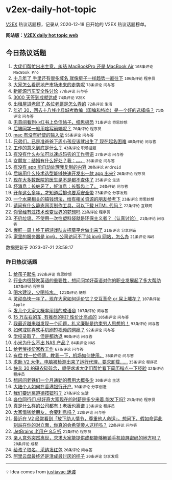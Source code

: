 # v2ex-daily-hot-topic

[V2EX](https://www.v2ex.com/) 热议话题榜，记录从 2020-12-18 日开始的 V2EX 热议话题榜单。

**网站版：[V2EX daily hot topic web](https://boojack.github.io/v2ex-daily-hot-topic-web/)**

## 今日热议话题

<!-- TODAY BEGIN -->

1. [大佬们帮忙出出主意，纠结 MacBookPro 还是 MacBook Air](https://www.v2ex.com/t/958494) `108条评论` `MacBook Pro`
1. [十几年了 手里还有很多域名 就像房子一样趋势一直往下](https://www.v2ex.com/t/958502) `106条评论` `程序员`
1. [大家怎么看房地产市场未来的走势呢](https://www.v2ex.com/t/958478) `78条评论` `问与答`
1. [新能源汽车安全性讨论](https://www.v2ex.com/t/958533) `77条评论` `问与答`
1. [3000 天签到成就达成](https://www.v2ex.com/t/958476) `74条评论` `V2EX`
1. [出租屋进老鼠了,各位老哥是怎么弄的](https://www.v2ex.com/t/958534) `72条评论` `生活`
1. [年近 30，回去十八线小县城考教编（国编和特岗）是一个好的选择吗？](https://www.v2ex.com/t/958552) `71条评论` `问与答`
1. [无意间看到小红书上负债帖子，细思极恐](https://www.v2ex.com/t/958658) `71条评论` `奇思妙想`
1. [后端同学一般用啥写前端呢？](https://www.v2ex.com/t/958660) `70条评论` `程序员`
1. [mac 有没有好使的输入法](https://www.v2ex.com/t/958499) `55条评论` `问与答`
1. [兄弟们，已是准爸爸下周小孩应该就出生了 现在起名困难](https://www.v2ex.com/t/958513) `48条评论` `问与答`
1. [工作的意义到底是什么？](https://www.v2ex.com/t/958651) `43条评论` `职场话题`
1. [有没有什么办法可以速成码农的工作粤语](https://www.v2ex.com/t/958599) `37条评论` `问与答`
1. [女朋友：结婚有什么好处？我：。。。](https://www.v2ex.com/t/958590) `36条评论` `问与答`
1. [有没有 app 能自动处理我复制的内容](https://www.v2ex.com/t/958602) `30条评论` `Android`
1. [后端用什么技术选型能够快速开发出一款 app 出来?](https://www.v2ex.com/t/958615) `26条评论` `程序员`
1. [现在大多数医院的医生是不是都不查体了](https://www.v2ex.com/t/958526) `25条评论` `生活`
1. [坏消息：长蛀牙了，好消息：长智齿上了。](https://www.v2ex.com/t/958503) `24条评论` `问与答`
1. [开车这么多年，才知道后排也要系安全带](https://www.v2ex.com/t/958686) `23条评论` `分享发现`
1. [一个水果相关的搞钱想法，给有相关资源的朋友参考下](https://www.v2ex.com/t/958543) `23条评论` `奇思妙想`
1. [请问有什么静态网页制作工具，可以下载 HTML 代码？](https://www.v2ex.com/t/958585) `22条评论` `互联网`
1. [你曾经有过技术改变世界的梦想吗](https://www.v2ex.com/t/958561) `22条评论` `程序员`
1. [不扔垃圾、不使用一次性塑料袋就是环保主义者？（认真讨论）](https://www.v2ex.com/t/958717) `21条评论` `问与答`
1. [爆肝一周！终于把游戏队友招募平台做出来了](https://www.v2ex.com/t/958595) `21条评论` `分享创造`
1. [家里的服务器是 ipv6，公司访问不了纯 ipv6 网站，怎么办](https://www.v2ex.com/t/958520) `21条评论` `NAS`

数据更新于 2023-07-21 23:59:17

<!-- TODAY END -->

### 昨日热议话题

<!-- YESTERDAY BEGIN -->

1. [给孩子起名](https://www.v2ex.com/t/958173) `192条评论` `奇思妙想`
1. [行业内很鼓吹英语的重要性，想问问学好英语对你的职业发展起了多大帮助](https://www.v2ex.com/t/958207) `187条评论` `程序员`
1. [喝水建议，少喝纯水。](https://www.v2ex.com/t/958168) `121条评论` `随想`
1. [灵动岛快一年了，现在大家如何评价它？交互革命 or 屎上雕花？](https://www.v2ex.com/t/958208) `107条评论` `Apple`
1. [发几个大家大概率用错的成语😄](https://www.v2ex.com/t/958300) `107条评论` `问与答`
1. [15 万左右的车, 有推荐的吗? 性价比高点的](https://www.v2ex.com/t/958192) `105条评论` `问与答`
1. [我最近越来越发现一个问题，礼义廉耻是约束穷人思想的！](https://www.v2ex.com/t/958251) `93条评论` `问与答`
1. [如何戒除喜欢手机刷短视频的网瘾？](https://www.v2ex.com/t/958161) `92条评论` `问与答`
1. [学校录取了，但是都劝退](https://www.v2ex.com/t/958242) `90条评论` `问与答`
1. [小米为什么不出 NAS 产品？](https://www.v2ex.com/t/958281) `84条评论` `NAS`
1. [给老爹找份家教工作](https://www.v2ex.com/t/958188) `67条评论` `问与答`
1. [有偿 找一位师傅，教我一下，机场如何使用。](https://www.v2ex.com/t/958416) `36条评论` `问与答`
1. [求助 V2 大佬，电脑被检测出来了运行代理，要求卸载......](https://www.v2ex.com/t/958314) `35条评论` `程序员`
1. [快奔 30 的码农碎碎念，顺便求求大佬们帮忙看下简历指点一下经验](https://www.v2ex.com/t/958346) `32条评论` `程序员`
1. [想问问老铁们一个月通勤的费用大概多少](https://www.v2ex.com/t/958311) `30条评论` `生活`
1. [大陆个人如何在香港银行开户.](https://www.v2ex.com/t/958258) `30条评论` `分享创造`
1. [我们要远离道德按钮吗？](https://www.v2ex.com/t/958203) `27条评论` `生活`
1. [各位同行们,挺好奇大家现在的时薪是多少来着,能发下吗?](https://www.v2ex.com/t/958305) `25条评论` `程序员`
1. [真是什么样的公司都有！老板也离谱](https://www.v2ex.com/t/958232) `23条评论` `程序员`
1. [大家借钱给朋友，会要利息吗？](https://www.v2ex.com/t/958266) `22条评论` `问与答`
1. [最近在 V2 经常看到「放下助人情节，尊重他人命运」，想问下，假如命运此刻站在你的对立面，你真的会希望旁人这样吗？](https://www.v2ex.com/t/958260) `22条评论` `问与答`
1. [JetBrains 老用户 8.5 折](https://www.v2ex.com/t/958348) `21条评论` `程序员`
1. [亲人意外突然离世，求求大家能提供成都能够解锁手机锁屏密码的地方吗？](https://www.v2ex.com/t/958419) `20条评论` `成都`
1. [给孩子取名，采纳发红包](https://www.v2ex.com/t/958404) `20条评论` `问与答`
1. [阿里云盘最终还是活成最讨厌的样子](https://www.v2ex.com/t/958303) `20条评论` `分享发现`

<!-- YESTERDAY END -->

---

💡 Idea comes from [justjavac 迷渡](https://github.com/justjavac/)
